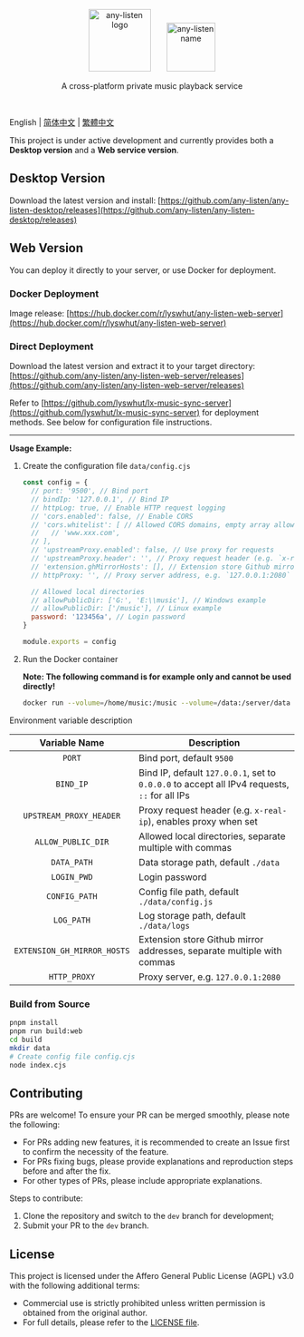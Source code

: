 <p align="center"><a href="https://github.com/any-listen/any-listen"><img height="110" src="./docs/images/header-logo.svg" alt="any-listen logo"></a>&nbsp;&nbsp;&nbsp;&nbsp;&nbsp;&nbsp;&nbsp;<a href="https://github.com/any-listen/any-listen"><img height="86" src="./docs/images/header-name.svg" alt="any-listen name"></a></p>

<p align="center">A cross-platform private music playback service</p>

<br />

English | [简体中文](./docs/README_zh.md) | [繁體中文](./docs/README_zh-tw.md)

This project is under active development and currently provides both a **Desktop version** and a **Web service version**.

## Desktop Version

Download the latest version and install: [https://github.com/any-listen/any-listen-desktop/releases](https://github.com/any-listen/any-listen-desktop/releases)

## Web Version

You can deploy it directly to your server, or use Docker for deployment.

### Docker Deployment

Image release: [https://hub.docker.com/r/lyswhut/any-listen-web-server](https://hub.docker.com/r/lyswhut/any-listen-web-server)

### Direct Deployment

Download the latest version and extract it to your target directory: [https://github.com/any-listen/any-listen-web-server/releases](https://github.com/any-listen/any-listen-web-server/releases)

Refer to [https://github.com/lyswhut/lx-music-sync-server](https://github.com/lyswhut/lx-music-sync-server) for deployment methods. See below for configuration file instructions.

---

**Usage Example:**

1. Create the configuration file `data/config.cjs`

    ```js
    const config = {
      // port: '9500', // Bind port
      // bindIp: '127.0.0.1', // Bind IP
      // httpLog: true, // Enable HTTP request logging
      // 'cors.enabled': false, // Enable CORS
      // 'cors.whitelist': [ // Allowed CORS domains, empty array allows all
      //   // 'www.xxx.com',
      // ],
      // 'upstreamProxy.enabled': false, // Use proxy for requests
      // 'upstreamProxy.header': '', // Proxy request header (e.g. `x-real-ip`)
      // 'extension.ghMirrorHosts': [], // Extension store Github mirror addresses
      // httpProxy: '', // Proxy server address, e.g. `127.0.0.1:2080`

      // Allowed local directories
      // allowPublicDir: ['G:', 'E:\\music'], // Windows example
      // allowPublicDir: ['/music'], // Linux example
      password: '123456a', // Login password
    }

    module.exports = config
    ```

2. Run the Docker container

    **Note: The following command is for example only and cannot be used directly!**

    ```bash
    docker run --volume=/home/music:/music --volume=/data:/server/data -p 8080:9500 -d test:latest
    ```

Environment variable description

|        Variable Name        | Description                                                                                  |
| :-------------------------: | -------------------------------------------------------------------------------------------- |
|           `PORT`            | Bind port, default `9500`                                                                    |
|          `BIND_IP`          | Bind IP, default `127.0.0.1`, set to `0.0.0.0` to accept all IPv4 requests, `::` for all IPs |
|   `UPSTREAM_PROXY_HEADER`   | Proxy request header (e.g. `x-real-ip`), enables proxy when set                              |
|     `ALLOW_PUBLIC_DIR`      | Allowed local directories, separate multiple with commas                                     |
|         `DATA_PATH`         | Data storage path, default `./data`                                                          |
|         `LOGIN_PWD`         | Login password                                                                               |
|        `CONFIG_PATH`        | Config file path, default `./data/config.js`                                                 |
|         `LOG_PATH`          | Log storage path, default `./data/logs`                                                      |
| `EXTENSION_GH_MIRROR_HOSTS` | Extension store Github mirror addresses, separate multiple with commas                       |
|        `HTTP_PROXY`         | Proxy server, e.g. `127.0.0.1:2080`                                                          |

### Build from Source

```bash
pnpm install
pnpm run build:web
cd build
mkdir data
# Create config file config.cjs
node index.cjs
```

## Contributing

PRs are welcome! To ensure your PR can be merged smoothly, please note the following:

- For PRs adding new features, it is recommended to create an Issue first to confirm the necessity of the feature.
- For PRs fixing bugs, please provide explanations and reproduction steps before and after the fix.
- For other types of PRs, please include appropriate explanations.

Steps to contribute:

1. Clone the repository and switch to the `dev` branch for development;
2. Submit your PR to the `dev` branch.

## License

This project is licensed under the Affero General Public License (AGPL) v3.0 with the following additional terms:

- Commercial use is strictly prohibited unless written permission is obtained from the original author.
- For full details, please refer to the [LICENSE file](./LICENSE).
